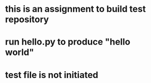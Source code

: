 # this is an assignment to build test repository
# run hello.py to produce "hello world"
# test file is not initiated

